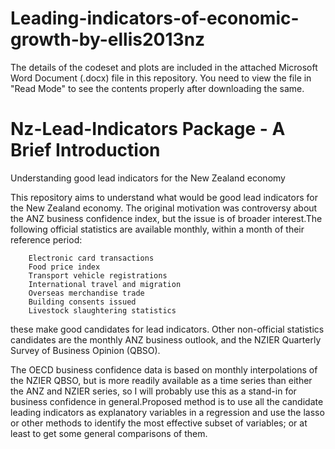 # Leading-indicators-of-economic-growth-by-ellis2013nz

The details of the codeset and plots are included in the attached Microsoft Word Document (.docx) file in this repository. 
You need to view the file in "Read Mode" to see the contents properly after downloading the same.

Nz-Lead-Indicators Package - A Brief Introduction
==================================================

Understanding good lead indicators for the New Zealand economy

This repository aims to understand what would be good lead indicators for the New Zealand economy. The original motivation was controversy about the ANZ business confidence index, but the issue is of broader interest.The following official statistics are available monthly, within a month of their reference period:

        Electronic card transactions
        Food price index
        Transport vehicle registrations
        International travel and migration
        Overseas merchandise trade
        Building consents issued
        Livestock slaughtering statistics

these make good candidates for lead indicators. Other non-official statistics candidates are the monthly ANZ business outlook, and the NZIER Quarterly Survey of Business Opinion (QBSO).

The OECD business confidence data is based on monthly interpolations of the NZIER QBSO, but is more readily available as a time series than either the ANZ and NZIER series, so I will probably use this as a stand-in for business confidence in general.Proposed method is to use all the candidate leading indicators as explanatory variables in a regression and use the lasso or other methods to identify the most effective subset of variables; or at least to get some general comparisons of them.
